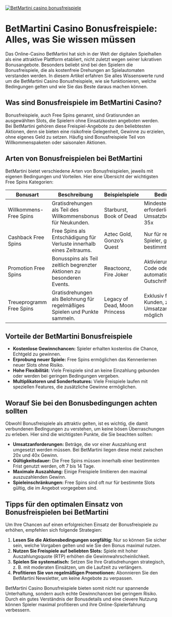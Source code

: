 [![BetMartini casino bonusfreispiele](https://123-caf.pages.dev/gitsignup.png)](https://vrmoo.ru/Bt82HjjY)

<h1>BetMartini Casino Bonusfreispiele: Alles, was Sie wissen müssen</h1>  <p>Das Online-Casino BetMartini hat sich in der Welt der digitalen Spielhallen als eine attraktive Plattform etabliert, nicht zuletzt wegen seiner lukrativen Bonusangebote. Besonders beliebt sind bei den Spielern die Bonusfreispiele, die als kostenfreie Drehungen an Spielautomaten verstanden werden. In diesem Artikel erfahren Sie alles Wissenswerte rund um die BetMartini Casino Bonusfreispiele, wie sie funktionieren, welche Bedingungen gelten und wie Sie das Beste daraus machen können.</p>  <h2>Was sind Bonusfreispiele im BetMartini Casino?</h2> <p>Bonusfreispiele, auch Free Spins genannt, sind Gratisrunden an ausgewählten Slots, die Spielern ohne Einsatzkosten angeboten werden. Bei BetMartini gehören diese Freispiel-Angebote zu den beliebtesten Aktionen, denn sie bieten eine risikofreie Gelegenheit, Gewinne zu erzielen, ohne eigenes Geld zu setzen. Häufig sind Bonusfreispiele Teil von Willkommenspaketen oder saisonalen Aktionen.</p>  <h2>Arten von Bonusfreispielen bei BetMartini</h2> <p>BetMartini bietet verschiedene Arten von Bonusfreispielen, jeweils mit eigenen Bedingungen und Vorteilen. Hier eine Übersicht der wichtigsten Free Spins Kategorien:</p>  <table>   <thead>     <tr>       <th>Bonusart</th>       <th>Beschreibung</th>       <th>Beispielspiele</th>       <th>Bedingungen</th>     </tr>   </thead>   <tbody>     <tr>       <td>Willkommens-Free Spins</td>       <td>Gratisdrehungen als Teil des Willkommensbonus für Neukunden.</td>       <td>Starburst, Book of Dead</td>       <td>Mindesteinzahlung erforderlich, Umsatzbedingungen 35x</td>     </tr>     <tr>       <td>Cashback Free Spins</td>       <td>Free Spins als Entschädigung für Verluste innerhalb eines Zeitraums.</td>       <td>Aztec Gold, Gonzo’s Quest</td>       <td>Nur für registrierte Spieler, gelten bestimmte Limits</td>     </tr>     <tr>       <td>Promotion Free Spins</td>       <td>Bonusspins als Teil zeitlich begrenzter Aktionen zu besonderen Events.</td>       <td>Reactoonz, Fire Joker</td>       <td>Aktivierung durch Code oder automatische Gutschrift</td>     </tr>     <tr>       <td>Treueprogramm Free Spins</td>       <td>Gratisdrehungen als Belohnung für regelmäßiges Spielen und Punkte sammeln.</td>       <td>Legacy of Dead, Moon Princess</td>       <td>Exklusiv für VIP-Kunden, zusätzliche Umsatzanforderungen möglich</td>     </tr>   </tbody> </table>  <h2>Vorteile der BetMartini Bonusfreispiele</h2> <ul>   <li><strong>Kostenlose Gewinnchancen:</strong> Spieler erhalten kostenlos die Chance, Echtgeld zu gewinnen.</li>   <li><strong>Erprobung neuer Spiele:</strong> Free Spins ermöglichen das Kennenlernen neuer Slots ohne Risiko.</li>   <li><strong>Hohe Flexibilität:</strong> Viele Freispiele sind an keine Einzahlung gebunden oder werden bei geringen Bedingungen vergeben.</li>   <li><strong>Multiplikatoren und Sonderfeatures:</strong> Viele Freispiele laufen mit speziellen Features, die zusätzliche Gewinne ermöglichen.</li> </ul>  <h2>Worauf Sie bei den Bonusbedingungen achten sollten</h2> <p>Obwohl Bonusfreispiele als attraktiv gelten, ist es wichtig, die damit verbundenen Bedingungen zu verstehen, um keine bösen Überraschungen zu erleben. Hier sind die wichtigsten Punkte, die Sie beachten sollten:</p>  <ul>   <li><strong>Umsatzanforderungen:</strong> Beträge, die vor einer Auszahlung erst umgesetzt werden müssen. Bei BetMartini liegen diese meist zwischen 20x und 40x Gewinn.</li>   <li><strong>Gültigkeitsdauer:</strong> Die Free Spins müssen innerhalb einer bestimmten Frist genutzt werden, oft 7 bis 14 Tage.</li>   <li><strong>Maximale Auszahlung:</strong> Einige Freispiele limitieren den maximal auszuzahlenden Gewinn.</li>   <li><strong>Spieleinschränkungen:</strong> Free Spins sind oft nur für bestimmte Slots gültig, die im Angebot vorgegeben sind.</li> </ul>  <h2>Tipps für den optimalen Einsatz von Bonusfreispielen bei BetMartini</h2> <p>Um Ihre Chancen auf einen erfolgreichen Einsatz der Bonusfreispiele zu erhöhen, empfehlen sich folgende Strategien:</p>  <ol>   <li><strong>Lesen Sie die Aktionsbedingungen sorgfältig:</strong> Nur so können Sie sicher sein, welche Vorgaben gelten und wie Sie den Bonus maximal nutzen.</li>   <li><strong>Nutzen Sie Freispiele auf beliebten Slots:</strong> Spiele mit hoher Auszahlungsquote (RTP) erhöhen die Gewinnwahrscheinlichkeit.</li>   <li><strong>Spielen Sie systematisch:</strong> Setzen Sie Ihre Gratisdrehungen strategisch, z. B. mit moderaten Einsätzen, um die Laufzeit zu verlängern.</li>   <li><strong>Profitieren Sie von regelmäßigen Promotionen:</strong> Abonnieren Sie den BetMartini Newsletter, um keine Angebote zu verpassen.</li> </ol>  <p>BetMartini Casino Bonusfreispiele bieten somit nicht nur spannende Unterhaltung, sondern auch echte Gewinnchancen bei geringem Risiko. Durch ein gutes Verständnis der Bonusdetails und eine clevere Nutzung können Spieler maximal profitieren und ihre Online-Spielerfahrung verbessern.</p>